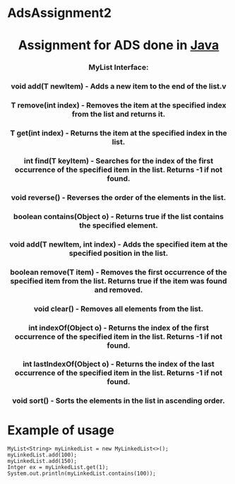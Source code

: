# AdsAssignment2
<h1 align="center">Assignment for ADS done in <a href="https://daniilshat.ru/" target="_blank">Java</a> 
<h3 align="center">MyList Interface:</h3>
<h3 align="center">void add(T newItem) - Adds a new item to the end of the list.v</h3> 
<h3 align="center">T remove(int index) - Removes the item at the specified index from the list and returns it.</h3> 
  <h3 align="center">T get(int index) - Returns the item at the specified index in the list.</h3> 
  <h3 align="center">int find(T keyItem) - Searches for the index of the first occurrence of the specified item in the list. Returns -1 if not found.</h3> 
  <h3 align="center">void reverse() - Reverses the order of the elements in the list.</h3> 
  <h3 align="center">boolean contains(Object o) - Returns true if the list contains the specified element.</h3> 
  <h3 align="center">void add(T newItem, int index) - Adds the specified item at the specified position in the list.</h3> 
  <h3 align="center">boolean remove(T item) - Removes the first occurrence of the specified item from the list. Returns true if the item was found and removed.</h3> 
  <h3 align="center">void clear() - Removes all elements from the list.</h3> 
  <h3 align="center">int indexOf(Object o) - Returns the index of the first occurrence of the specified item in the list. Returns -1 if not found.</h3> 
  <h3 align="center">int lastIndexOf(Object o) - Returns the index of the last occurrence of the specified item in the list. Returns -1 if not found.</h3> 
  <h3 align="center">void sort() - Sorts the elements in the list in ascending order.</h3> 
  <h3 align="center"></h3> 
  
# Example of usage
```
MyList<String> myLinkedList = new MyLinkedList<>();
myLinkedList.add(100);
myLinkedList.add(150);
Intger ex = myLinkedList.get(1);
System.out.println(myLinkedList.contains(100));
```
